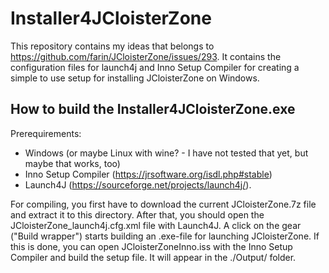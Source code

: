 # Installer4JCloisterZone

This repository contains my ideas that belongs to https://github.com/farin/JCloisterZone/issues/293.
It contains the configuration files for launch4j and Inno Setup Compiler for creating a simple to use setup for installing JCloisterZone on Windows.

## How to build the Installer4JCloisterZone.exe

Prerequirements: 

 - Windows (or maybe Linux with wine? - I have not tested that yet, but maybe that works, too)
 - Inno Setup Compiler (https://jrsoftware.org/isdl.php#stable)
 - Launch4J (https://sourceforge.net/projects/launch4j/).

For compiling, you first have to download the current JCloisterZone.7z file and extract it to this directory.
After that, you should open the JCloisterZone_launch4j.cfg.xml file with Launch4J. A click on the gear ("Build wrapper") starts building an .exe-file for launching JCloisterZone.
If this is done, you can open JCloisterZoneInno.iss with the Inno Setup Compiler and build the setup file. 
It will appear in the ./Output/ folder.
